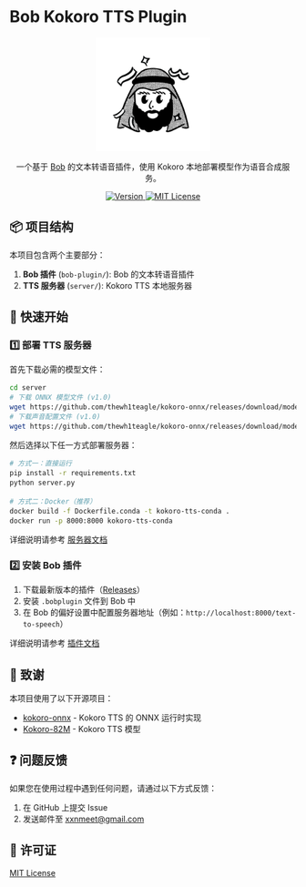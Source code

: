 # Bob Kokoro TTS Plugin

<div align="center">
  <img src="bob-plugin/src/icon.png" width="200" height="200" alt="Plugin Icon">
</div>

<p align="center">
  一个基于 <a href="https://bobtranslate.com/">Bob</a> 的文本转语音插件，使用 Kokoro 本地部署模型作为语音合成服务。
</p>

<p align="center">
  <a href="https://github.com/xnmeet/voi/releases/latest">
    <img src="https://img.shields.io/github/v/release/xnmeet/voi?include_prereleases&style=flat-square" alt="Version">
  </a>
  <a href="LICENSE">
    <img src="https://img.shields.io/github/license/xnmeet/voi?style=flat-square" alt="MIT License">
  </a>
</p>

## 📦 项目结构

本项目包含两个主要部分：

1. **Bob 插件** (`bob-plugin/`): Bob 的文本转语音插件
2. **TTS 服务器** (`server/`): Kokoro TTS 本地服务器

## 🚀 快速开始

### 1️⃣ 部署 TTS 服务器

首先下载必需的模型文件：

```bash
cd server
# 下载 ONNX 模型文件 (v1.0)
wget https://github.com/thewh1teagle/kokoro-onnx/releases/download/model-files-v1.0/kokoro-v1.0.onnx
# 下载声音配置文件 (v1.0)
wget https://github.com/thewh1teagle/kokoro-onnx/releases/download/model-files-v1.0/voices-v1.0.bin
```

然后选择以下任一方式部署服务器：

```bash
# 方式一：直接运行
pip install -r requirements.txt
python server.py

# 方式二：Docker（推荐）
docker build -f Dockerfile.conda -t kokoro-tts-conda .
docker run -p 8000:8000 kokoro-tts-conda
```

详细说明请参考 [服务器文档](server/README.md)

### 2️⃣ 安装 Bob 插件

1. 下载最新版本的插件（[Releases](https://github.com/xnmeet/voi/releases/latest)）
2. 安装 `.bobplugin` 文件到 Bob 中
3. 在 Bob 的偏好设置中配置服务器地址（例如：`http://localhost:8000/text-to-speech`）

详细说明请参考 [插件文档](bob-plugin/README.md)

## 🙏 致谢

本项目使用了以下开源项目：

- [kokoro-onnx](https://github.com/thewh1teagle/kokoro-onnx) - Kokoro TTS 的 ONNX 运行时实现
- [Kokoro-82M](https://huggingface.co/hexgrad/Kokoro-82M) - Kokoro TTS 模型

## ❓ 问题反馈

如果您在使用过程中遇到任何问题，请通过以下方式反馈：

1. 在 GitHub 上提交 Issue
2. 发送邮件至 xxnmeet@gmail.com

## 📄 许可证

[MIT License](LICENSE)
